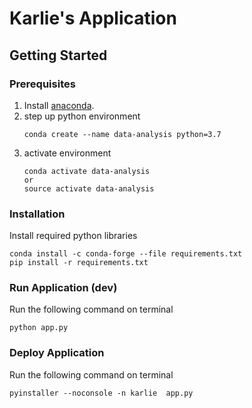 # Karlie's Application

## Getting Started

### Prerequisites

1. Install [anaconda](https://www.anaconda.com/distribution/).
2. step up python environment
    ```buildoutcfg
    conda create --name data-analysis python=3.7
    ``` 
3. activate environment
    ```buildoutcfg
    conda activate data-analysis
    or 
    source activate data-analysis
    ```

### Installation
Install required python libraries 
```buildoutcfg
conda install -c conda-forge --file requirements.txt
pip install -r requirements.txt

```
### Run Application (dev)
Run the following command on terminal
```buildoutcfg
python app.py
```
### Deploy Application
Run the following command on terminal
```buildoutcfg
pyinstaller --noconsole -n karlie  app.py
```